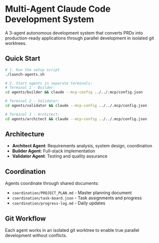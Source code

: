 # Multi-Agent Claude Code Development System

A 3-agent autonomous development system that converts PRDs into production-ready applications through parallel development in isolated git worktrees.

## Quick Start

```bash
# 1. Run the setup script
./launch-agents.sh

# 2. Start agents in separate terminals:
# Terminal 1 - Builder:
cd agents/builder && claude --mcp-config ../../.mcp/config.json

# Terminal 2 - Validator:  
cd agents/validator && claude --mcp-config ../../.mcp/config.json

# Terminal 3 - Architect:
cd agents/architect && claude --mcp-config ../../.mcp/config.json
```

## Architecture

- **Architect Agent**: Requirements analysis, system design, coordination
- **Builder Agent**: Full-stack implementation
- **Validator Agent**: Testing and quality assurance

## Coordination

Agents coordinate through shared documents:
- `coordination/PROJECT_PLAN.md` - Master planning document
- `coordination/task-board.json` - Task assignments and progress
- `coordination/progress-log.md` - Daily updates

## Git Workflow

Each agent works in an isolated git worktree to enable true parallel development without conflicts.